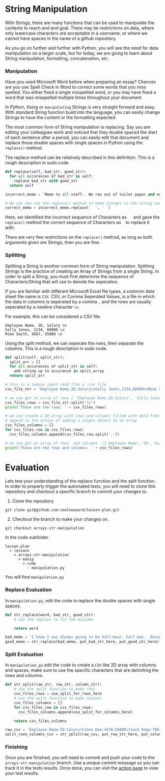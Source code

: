 # String Manipulation

With Strings, there are many functions that can be used to manipulate the contents to reach and end goal. There may be restrictions on data, where only lowercase characters are acceptable in a username, or where we cannot have spaces in the name of a github repository.

As you go on further and further with Python, you will see the need for data manipulation on a larger scale, but for today, we are going to learn about String manipulation, formatting, concatenation, etc.

### Manipulation

Have you used Microsoft Word before when preparing an essay? Chances are you use Spell Check in Word to correct some words that you miss spelled. You either fixed a single misspelled word, or you may have fixed a word that was misspelled multiple times throughout your document.

In Python, fixing or `manipulating` Strings is very straight forward and easy. With standard String function build into the language, you can easily change Strings to have the content or the formatting expected.

The most common form of String manipulation is replacing.
Say you are editing your colleagues work and noticed that they double spaced the start of each sentence after a period, you can easily edit that document and replace those double spaces with single spaces in Python using the `replace()` method.

The replace method can be relatively described in this definition.
This is a rough description in sudo code.
```py
def replace(self, bad_str, good_str):
  for all occurences of bad_str in self:
    replace bad_str with good_str
  return self
```

```py
incorrect_memo = `Memo to all staff.  We ran out of toilet paper and need more.  My cat may have ate it all`

# We can now use the replace() method to make changes to the string and place it in a new variables.
correct_memo = incorrect_memo.replace('  ', ' ')
```

Here, we identified the incorrect sequence of Characters as `  ` and gave the `replace()` method the correct sequence of Characters as ` ` to replace it with.

There are very few restrictions on the `replace()` method, as long as both arguments given are Strings, then you are fine.

### Splitting

Splitting a String is another common form of String manipulation. Splitting Strings is the practice of creating an Array of Strings from a single String. In order to split a String, you must first determine the sequence of Characters/String that will use to denote the seperation.

If you are familiar with different Microsoft Excel file types, a common data sheet file name is `CSV`. CSV, or Comma Seperated Values, is a file in which the data in columns is seperated by a comma `,` and the rows are usually seperated by a newline character `\n`.

For example, this can be considered a CSV file.

```
Employee Name, ID, Salary \n
Sally Jones, 1234, 60000 \n
Mike Smith, 4567, 55000 \n
```

Using the split method, we can seperate the rows, then separate the columns.
This is a rough description in sudo code.
```py
def split(self, split_str):
  split_arr = []
  for all occurences of split_str in self:
    add string up to occurence in split_array
  return split_arr
```

```py
# this is a sample input read from a .csv file
csv_file_str = 'Employee Name,ID,Salary\nSally Jones,1234,60000\nMike Smith, 4567,55000\n'

# we now get an array of rows [ 'Employee Name,ID,Salary', 'Sally Jones, 1234,60000', '...']
csv_files_rows = csv_file_str.split('\n')
print('These are the rows: ' + csv_files_rows)

# we can create a 2D array with rows and columns filled with data from rows
# append is the action of adding a single object to an array
csv_files_columns = []
for csv_files_row in csv_files_rows:
  csv_files_columns.append(csv_files_row.split(','))

# we now get an array of rows  and columns  [['Employee Name','ID','Salary'], ['Sally Jones','1234','60000'], ['...', '...']]
print('These are the rows and columns: ' + csv_files_rows)
```

# Evaluation

Lets test your understanding of the replace function and the split function.
In order to properly trigger the automated tests, you will need to clone this repository and checkout a specific branch to commit your changes to.

1. Clone the repository

```
git clone git@github.com:sealneaward/lesson-plan.git
```

2. Checkout the branch to make your changes on.

```
git checkout arrays-str-manipulation
```

In the code subfolder.
```
lesson-plan
  > lessons
    > arrays-str-manipulation
      > manip
        > code
          - manipulation.py
```
You will find `manipulation.py`

### Replace Evaluation

In `manipulation.py`, edit the code to replace the double spaces with single spaces.

```py
def str_replace(word, bad_str, good_str):
    # use the replace to fix the mistake

    return word

bad_memo = 'I knew I was always going to be half-bear, half man.  Being mixed race is so meta, I bet Neil would never understand.  What would he know?'
good_memo = str_replace(bad_memo, put_bad_str_here, put_good_str_here)
```

### Split Evaluation

In `manipulation.py` edit the code to create a `CSV` like 2D array with columns and spaces, make sure to use the specific characters that are delimiting the rows and columns.

```py
def str_split(raw_str, row_str, column_str):
    # use the split function to make rows
    csv_files_rows = use_split_for_rows_here
    # use the split function to make columns
    csv_files_columns = []
    for csv_files_row in csv_files_rows:
      csv_files_columns.append(use_split_for_columns_here)

    return csv_files_columns

raw_csv = 'Employee Name:ID:Salary\tJane Doe:4536:56000\tJack Kemp:7891:65000'
split_rows_columns_csv = str_split(raw_csv, put_row_str_here, put_column_str_here)
```

### Finishing

Once you are finished, you will need to commit and push your code to the `arrays-str-manipulation` branch. Use a unique commit message so you can track it in the tests results. Once done, you can visit the [action page](https://github.com/sealneaward/lesson-plan/actions) to view your test results.
